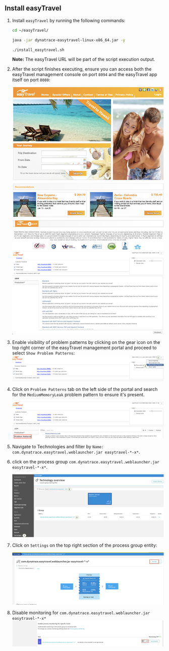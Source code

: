 ## Install easyTravel

1. Install `easyTravel` by running the following commands:

    ```bash
    cd ~/easyTravel/
    ```

    ```bash
    java -jar dynatrace-easytravel-linux-x86_64.jar -y
    ```

    ```bash
    ./install_easytravel.sh
    ```

    **Note:** The easyTravel URL will be part of the script execution output.

1. After the script finishes executing, ensure you can access both the easyTravel management console on port `8094` and the easyTravel app itself on port `8080`:

    ![easy-travel-app-portal](../../../assets/images/easy-travel-app-portal.png)
    ![easy-travel-consolel](../../../assets/images/easy-travel-console.png)

1. Enable visibility of problem patterns by clicking on the gear icon on the top right corner of the easyTravel management portal and proceed to select `Show Problem Patterns`:
    ![et-enable-problem-patterns](../../../assets/images/et-enable-problem-patterns.png)

1. Click on `Problem Patterns` tab on the left side of the portal and search for the `MediumMemoryLeak` problem pattern to ensure it's present.

    ![et-enable-problem-patterns](../../../assets/images/et-memopry-leak-plugin.png)

1. Navigate to Technologies and filter by `Name: com.dynatrace.easytravel.weblauncher.jar easytravel-*-x*`.

1. click on the process group `com.dynatrace.easytravel.weblauncher.jar easytravel-*-x*`.

    ![et-launcher-disable](../../../assets/images/easytravel-launcher-pg.png)

1. Click on `Settings` on the top right section of the process group entity:

    ![et-launcher](../../../assets/images/easy-travel-launcher-process.png)

1. Disable monitoring for `com.dynatrace.easytravel.weblauncher.jar easytravel-*-x*`
    ![et-launcher-disable](../../../assets/images/easytravel-disable-launcher.png)